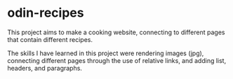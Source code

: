 # odin-recipes

This project aims to make a cooking website, connecting to different pages that contain different recipes.

The skills I have learned in this project were rendering images (jpg), connecting different pages through the use of relative links, and adding list, headers, and paragraphs.